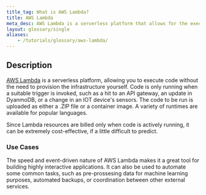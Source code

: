```yaml
---
title_tag: What is AWS Lambda?
title: AWS Lambda
meta_desc: AWS Lambda is a serverless platform that allows for the execution of code or containers without the need to provision infrastructure yourself.
layout: glossary/single
aliases:
    - /tutorials/glossary/aws-lambda/
---
```


## Description

[AWS Lambda](https://aws.amazon.com/lambda/) is a serverless platform, allowing you to execute code without the need to provision the infrastructure yourself. Code is only running when a suitable trigger is invoked, such as a hit to an API gateway, an update in DyanmoDB, or a change in an IOT device's sensors. The code to be run is uploaded as either a .ZIP file or a container image. A variety of runtimes are available for popular languages.

Since Lambda resources are billed only when code is actively running, it can be extremely cost-effective, if a little difficult to predict.

### Use Cases

The speed and event-driven nature of AWS Lambda makes it a great tool for building highly interactive applications. It can also be used to automate some common tasks, such as pre-prossesing data for machine learning purposes, automated backups, or coordination between other external services.

